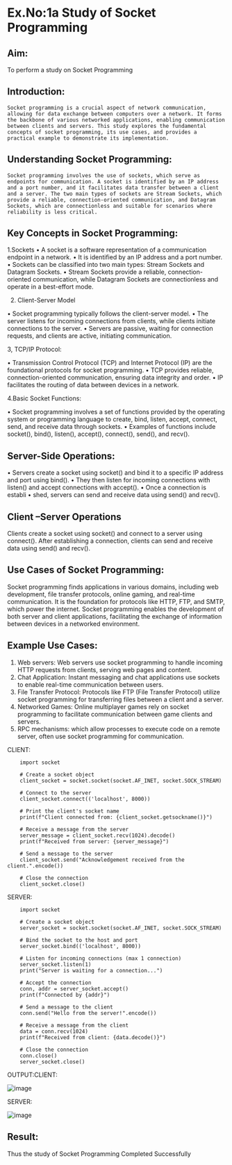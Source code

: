 # Ex.No:1a  			Study of Socket Programming

## Aim: 
To perform a study on Socket Programming
## Introduction:

 	Socket programming is a crucial aspect of network communication, allowing for data exchange between computers over a network. It forms the backbone of various networked applications, enabling communication between clients and servers. This study explores the fundamental concepts of socket programming, its use cases, and provides a practical example to demonstrate its implementation.
## Understanding Socket Programming:
	Socket programming involves the use of sockets, which serve as endpoints for communication. A socket is identified by an IP address and a port number, and it facilitates data transfer between a client and a server. The two main types of sockets are Stream Sockets, which provide a reliable, connection-oriented communication, and Datagram Sockets, which are connectionless and suitable for scenarios where reliability is less critical.
## Key Concepts in Socket Programming:
1.Sockets
•	A socket is a software representation of a communication endpoint in a network.
•	It is identified by an IP address and a port number.
•	Sockets can be classified into two main types: Stream Sockets and Datagram Sockets.
•	Stream Sockets provide a reliable, connection-oriented communication, while Datagram Sockets are connectionless and operate in a best-effort mode.

2. Client-Server Model

•	Socket programming typically follows the client-server model.
•	The server listens for incoming connections from clients, while clients initiate connections to the server.
•	Servers are passive, waiting for connection requests, and clients are active, initiating communication.

3, TCP/IP Protocol:

•	Transmission Control Protocol (TCP) and Internet Protocol (IP) are the foundational protocols for socket programming.
•	TCP provides reliable, connection-oriented communication, ensuring data integrity and order.
•	IP facilitates the routing of data between devices in a network.

4.Basic Socket Functions:

•	Socket programming involves a set of functions provided by the operating system or programming language to create, bind, listen, accept, connect, send, and receive data through sockets.
•	Examples of functions include socket(), bind(), listen(), accept(), connect(), send(), and recv().

## Server-Side Operations:

•	Servers create a socket using socket() and bind it to a specific IP address and port using bind().
•	They then listen for incoming connections with listen() and accept connections with accept().
•	Once a connection is establi
•	shed, servers can send and receive data using send() and recv().

## Client –Server Operations

Clients create a socket using socket() and connect to a server using connect().
After establishing a connection, clients can send and receive data using send() and recv().

## Use Cases of Socket Programming:
Socket programming finds applications in various domains, including web development, file transfer protocols, online gaming, and real-time communication. It is the foundation for protocols like HTTP, FTP, and SMTP, which power the internet. Socket programming enables the development of both server and client applications, facilitating the exchange of information between devices in a networked environment.
## Example Use Cases:

1.	Web servers: Web servers use socket programming to handle incoming HTTP requests from clients, serving web pages and content.
2.	Chat Application: Instant messaging and chat applications use sockets to enable real-time communication between users.
3.	File Transfer Protocol: Protocols like FTP (File Transfer Protocol) utilize socket programming for transferring files between a client and a server.
4.	Networked Games: Online multiplayer games rely on socket programming to facilitate communication between game clients and servers.
5.	RPC mechanisms: which allow processes to execute code on a remote server, often use socket programming for communication.

CLIENT:
```
	import socket
	
	# Create a socket object
	client_socket = socket.socket(socket.AF_INET, socket.SOCK_STREAM)
	
	# Connect to the server
	client_socket.connect(('localhost', 8000))
	
	# Print the client's socket name
	print(f"Client connected from: {client_socket.getsockname()}")
	
	# Receive a message from the server
	server_message = client_socket.recv(1024).decode()
	print(f"Received from server: {server_message}")
	
	# Send a message to the server
	client_socket.send("Acknowledgement received from the client.".encode())
	
	# Close the connection
	client_socket.close()
```
SERVER:
```
	import socket
	
	# Create a socket object
	server_socket = socket.socket(socket.AF_INET, socket.SOCK_STREAM)
	
	# Bind the socket to the host and port
	server_socket.bind(('localhost', 8000))
	
	# Listen for incoming connections (max 1 connection)
	server_socket.listen(1)
	print("Server is waiting for a connection...")
	
	# Accept the connection
	conn, addr = server_socket.accept()
	print(f"Connected by {addr}")
	
	# Send a message to the client
	conn.send("Hello from the server!".encode())
	
	# Receive a message from the client
	data = conn.recv(1024)
	print(f"Received from client: {data.decode()}")
	
	# Close the connection
	conn.close()
	server_socket.close()
```
OUTPUT:CLIENT:

![image](https://github.com/user-attachments/assets/7f069e44-845b-42d1-81f8-b178171cc1c7)

SERVER:

![image](https://github.com/user-attachments/assets/25c0ee30-2b15-4a82-bad3-8333d374971f)

## Result:
Thus the study of Socket Programming Completed Successfully
